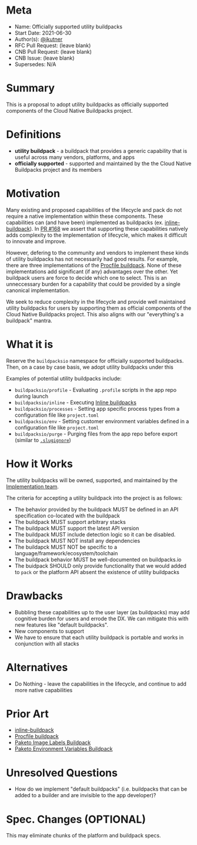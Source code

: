 # Meta
[meta]: #meta
- Name: Officially supported utility buildpacks
- Start Date: 2021-06-30
- Author(s): [@jkutner](https://github.com/jkutner)
- RFC Pull Request: (leave blank)
- CNB Pull Request: (leave blank)
- CNB Issue: (leave blank)
- Supersedes: N/A

# Summary
[summary]: #summary

This is a proposal to adopt utility buildpacks as officially supported components of the Cloud Native Buildpacks project.

# Definitions
[definitions]: #definitions

- **utility buildpack** - a buildpack that provides a generic capability that is useful across many vendors, platforms, and apps
- **officially supported** - supported and maintained by the the Cloud Native Buildpacks project and its members

# Motivation
[motivation]: #motivation

Many existing and proposed capabilities of the lifecycle and pack do not require a native implementation within these components. These capabilities can (and have been) implemented as buildpacks (ex. [inline-buildpack](https://registry.buildpacks.io/buildpacks/hone/inline)). In [PR #168](https://github.com/buildpacks/rfcs/pull/168) we assert that supporting these capabilities natively adds complexity to the implementation of lifecycle, which makes it difficult to innovate and improve.

However, defering to the community and vendors to implement these kinds of utility buildpacks has not necessarily had good results. For example, there are three implementations of the [Procfile buildpack](https://registry.buildpacks.io/buildpacks/paketo-buildpacks/procfile). None of these implementations add significant (if any) advantages over the other. Yet buildpack users are force to decide which one to select. This is an unneccessary burden for a capability that could be provided by a single canonical implementation.

We seek to reduce complexity in the lifecycle and provide well maintained utility buildpacks for users by supporting them as official components of the Cloud Native Buildpacks project. This also aligns with our "everything's a buildpack" mantra.

# What it is
[what-it-is]: #what-it-is

Reserve the `buildpacksio` namespace for officially supported buildpacks. Then, on a case by case basis, we adopt utility buildpacks under this

Examples of potential utility buildpacks include:

- `buildpacksio/profile` - Evaluating `.profile` scripts in the app repo during launch
- `buildpacksio/inline` - Executing [Inline buildpacks](https://github.com/buildpacks/rfcs/blob/main/text/0048-inline-buildpack.md)
- `buildpacksio/processes` - Setting app specific process types from a configuration file like `project.toml`
- `buildpacksio/env` - Setting customer environment variables defined in a configuration file like `project.toml`
- `buildpacksio/purge` - Purging files from the app repo before export (similar to [`.slugignore`](https://devcenter.heroku.com/articles/slug-compiler#ignoring-files-with-slugignore))

# How it Works
[how-it-works]: #how-it-works

The utility buildpacks will be owned, supported, and maintained by the [Implementation team](https://github.com/buildpacks/community/blob/main/TEAMS.md#implementation-team).

The criteria for accepting a utility buildpack into the project is as follows:
- The behavior provided by the buildpack MUST be defined in an API specification co-located with the buildpack
- The buildpack MUST support arbitrary stacks
- The buildpack MUST support the latest API version
- The buildpack MUST include detection logic so it can be disabled.
- The buildpack MUST NOT install any dependencies
- The buildapck MUST NOT be specific to a language/framework/ecosystem/toolchain
- The buildpack behavior MUST be well-documented on buildpacks.io
- The buidpack SHOULD only provide functionality that we would added to `pack` or the platform API absent the existence of utility buildpacks

# Drawbacks
[drawbacks]: #drawbacks

- Bubbling these capabilities up to the user layer (as buildpacks) may add cognitive burden for users and errode the DX. We can mitigate this with new features like "default buildpacks".
- New components to support
- We have to ensure that each utility buildpack is portable and works in conjunction with all stacks

# Alternatives
[alternatives]: #alternatives

- Do Nothing - leave the capabilities in the lifecycle, and continue to add more native capabilities

# Prior Art
[prior-art]: #prior-art

- [inline-buildpack](https://registry.buildpacks.io/buildpacks/hone/inline)
- [Procfile buildpack](https://registry.buildpacks.io/buildpacks/paketo-buildpacks/procfile)
- [Paketo Image Labels Buildpack](https://github.com/paketo-buildpacks/image-labels)
- [Paketo Environment Variables Buildpack](https://github.com/paketo-buildpacks/environment-variables)

# Unresolved Questions
[unresolved-questions]: #unresolved-questions

- How do we implement "default buildpacks" (i.e. buildpacks that can be added to a builder and are invisible to the app developer)?

# Spec. Changes (OPTIONAL)
[spec-changes]: #spec-changes

This may eliminate chunks of the platform and buildpack specs.
